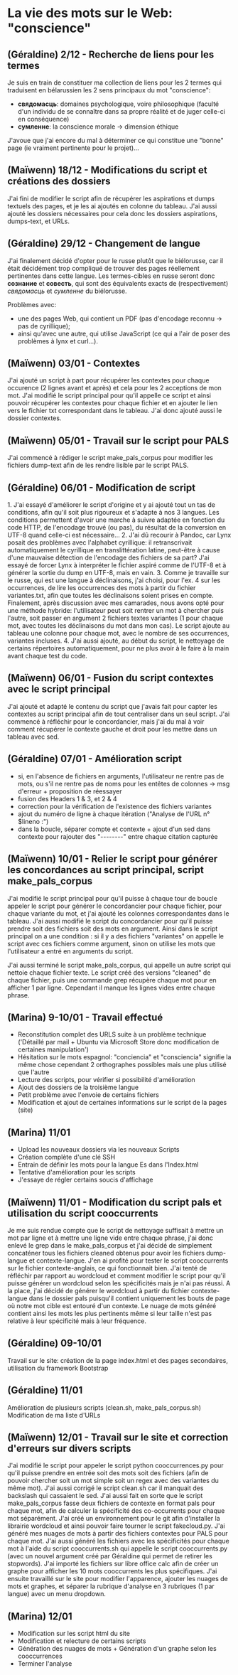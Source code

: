 # La vie des mots sur le Web: "conscience"

## (Géraldine) 2/12 - Recherche de liens pour les termes

Je suis en train de constituer ma collection de liens pour les 2 termes qui traduisent en bélarussien les 2 sens principaux du mot "conscience":

- **свядомасць**: domaines psychologique, voire philosophique (faculté d'un individu de se connaître dans sa propre réalité et de juger celle-ci en conséquence)
- **сумленне**: la conscience morale -> dimension éthique

J'avoue que j'ai encore du mal à déterminer ce qui constitue une "bonne" page (ie vraiment pertinente pour le projet)...


## (Maïwenn) 18/12 - Modifications du script et créations des dossiers

J'ai fini de modifier le script afin de récupérer les aspirations et dumps textuels des pages, et je les ai ajoutés en colonne du tableau. J'ai aussi ajouté les dossiers nécessaires pour cela donc les dossiers aspirations, dumps-text, et URLs.


## (Géraldine) 29/12 - Changement de langue

J'ai finalement décidé d'opter pour le russe plutôt que le biélorusse, car il était décidément trop compliqué de trouver des pages réellement pertinentes dans cette langue.
Les termes-cibles en russe seront donc **сознание** et **совесть**, qui sont des équivalents exacts de (respectivement) *свядомасць* et *сумленне* du biélorusse.

Problèmes avec:
* une des pages Web, qui contient un PDF (pas d'encodage reconnu -> pas de cyrillique);
* ainsi qu'avec une autre, qui utilise JavaScript (ce qui a l'air de poser des problèmes à lynx et curl...).

## (Maïwenn) 03/01 - Contextes

J'ai ajouté un script à part pour récupérer les contextes pour chaque occurence (2 lignes avant et après) et cela pour les 2 acceptions de mon mot. J'ai modifié le script principal pour qu'il appelle ce script et ainsi pouvoir récupérer les contextes pour chaque fichier et en ajouter le lien vers le fichier txt correspondant dans le tableau. J'ai donc ajouté aussi le dossier contextes.

## (Maïwenn) 05/01 - Travail sur le script pour PALS

J'ai commencé à rédiger le script make_pals_corpus pour modifier les fichiers dump-text afin de les rendre lisible par le script PALS.

## (Géraldine) 06/01 - Modification de script

1.⁠ ⁠J'ai essayé d'améliorer le script d'origine et y ai ajouté tout un tas de conditions, afin qu'il soit plus rigoureux et s'adapte à nos 3 langues. Les conditions permettent d'avoir une marche à suivre adaptée en fonction du code HTTP, de l'encodage trouvé (ou pas), du résultat de la conversion en UTF-8 quand celle-ci est nécessaire...
2. J'ai dû recourir à Pandoc, car Lynx posait des problèmes avec l'alphabet cyrillique: il retranscrivait automatiquement le cyrillique en translittération latine, peut-être à cause d'une mauvaise détection de l'encodage des fichiers de sa part? J'ai essayé de forcer Lynx à interpréter le fichier aspiré comme de l'UTF-8 et à générer la sortie du dump en UTF-8, mais en vain.
3.⁠ ⁠Comme je travaille sur le russe, qui est une langue à déclinaisons, j'ai choisi, pour l'ex. 4 sur les occurrences, de lire les occurrences des mots à partir du fichier variantes.txt, afin que toutes les déclinaisons soient prises en compte. Finalement, après discussion avec mes camarades, nous avons opté pour une méthode hybride: l'utilisateur peut soit rentrer un mot à chercher puis l'autre, soit passer en argument 2 fichiers textes variantes (1 pour chaque mot, avec toutes les déclinaisons du mot dans mon cas). Le script ajoute au tableau une colonne pour chaque mot, avec le nombre de ses occurrences, variantes incluses.
4.⁠ ⁠J'ai aussi ajouté, au début du script, le nettoyage de certains répertoires automatiquement, pour ne plus avoir à le faire à la main avant chaque test du code.

## (Maïwenn) 06/01 - Fusion du script contextes avec le script principal

J'ai ajouté et adapté le contenu du script que j'avais fait pour capter les contextes au script principal afin de tout centraliser dans un seul script. J'ai commencé à réfléchir pour le concordancier, mais j'ai du mal à voir comment récupérer le contexte gauche et droit pour les mettre dans un tableau avec sed.

## (Géraldine) 07/01 - Amélioration script

- si, en l'absence de fichiers en arguments, l'utilisateur ne rentre pas de mots, ou s'il ne rentre pas de noms pour les entêtes de colonnes -> msg d'erreur + proposition de réessayer 
- fusion des Headers 1 & 3, et 2 & 4
- correction pour la vérification de l'existence des fichiers variantes
- ajout du numéro de ligne à chaque itération ("Analyse de l'URL n°$lineno :")
- dans la boucle, séparer compte et contexte + ajout d'un sed dans contexte pour rajouter des "--------" entre chaque citation capturée

## (Maïwenn) 10/01 - Relier le script pour générer les concordances au script principal, script make_pals_corpus

J'ai modifié le script principal pour qu'il puisse à chaque tour de boucle appeler le script pour générer le concordancier pour chaque fichier, pour chaque variante du mot, et j'ai ajouté les colonnes correspondantes dans le tableau. J'ai aussi modifié le script du concordancier pour qu'il puisse prendre soit des fichiers soit des mots en argument. Ainsi dans le script principal on a une condition : si il y a des fichiers "variantes" on appelle le script avec ces fichiers comme argument, sinon on utilise les mots que l'utilisateur a entré en arguments du script.

J'ai aussi terminé le script make_pals_corpus, qui appelle un autre script qui nettoie chaque fichier texte. Le script créé des versions "cleaned" de chaque fichier, puis une commande grep récupère chaque mot pour en afficher 1 par ligne. Cependant il manque les lignes vides entre chaque phrase.

## (Marina) 9-10/01 - Travail effectué

- Reconstitution complet des URLS suite à un problème technique ('Détaillé par mail + Ubuntu via Microsoft Store donc modification de certaines manipulation')
- Hésitation sur le mots espagnol: "conciencia" et "consciencia" signifie la même chose cependant 2 orthographes possibles mais une plus utilisé que l'autre
- Lecture des scripts, pour vérifier si possibilité d'amélioration
- Ajout des dossiers de la troisième langue 
- Petit problème avec l'envoie de certains fichiers
- Modification et ajout de certaines informations sur le script de la pages (site) 

## (Marina) 11/01 

- Upload les nouveaux dossiers via les nouveaux Scripts
- Création complète d'une clé SSH
- Entrain de définir les mots pour la langue Es dans l'Index.html
- Tentative d'amélioration pour les scripts
- J'essaye de régler certains soucis d'affichage

## (Maïwenn) 11/01 - Modification du script pals et utilisation du script cooccurrents

Je me suis rendue compte que le script de nettoyage suffisait à mettre un mot par ligne et à mettre une ligne vide entre chaque phrase, j'ai donc enlevé le grep dans le make_pals_corpus et j'ai décidé de simplement concaténer tous les fichiers cleaned obtenus pour avoir les fichiers dump-langue et contexte-langue. J'en ai profité pour tester le script cooccurrents sur le fichier contexte-anglais, ce qui fonctionnait bien. J'ai tenté de réfléchir par rapport au wordcloud et comment modifier le script pour qu'il puisse générer un wordcloud selon les spécificités mais je n'ai pas réussi. A la place, j'ai décidé de générer le wordcloud à partir du fichier contexte-langue dans le dossier pals puisqu'il contient uniquement les bouts de page où notre mot cible est entouré d'un contexte. Le nuage de mots généré contient ainsi les mots les plus pertinents même si leur taille n'est pas relative à leur spécificité mais à leur fréquence.


## (Géraldine) 09-10/01

Travail sur le site: création de la page index.html et des pages secondaires, utilisation du framework Bootstrap


## (Géraldine) 11/01

Amélioration de plusieurs scripts (clean.sh, make_pals_corpus.sh)
Modification de ma liste d'URLs

## (Maïwenn) 12/01 - Travail sur le site et correction d'erreurs sur divers scripts

J'ai modifié le script pour appeler le script python cooccurrences.py pour qu'il puisse prendre en entrée soit des mots soit des fichiers (afin de pouvoir chercher soit un mot simple soit un regex avec des variantes du même mot). J'ai aussi corrigé le script clean.sh car il manquait des backslash qui cassaient le sed. J'ai aussi fait en sorte que le script make_pals_corpus fasse deux fichiers de contexte en format pals pour chaque mot, afin de calculer la spécificité des co-occurrents pour chaque mot séparément. J'ai créé un environnement pour le git afin d'installer la librairie wordcloud et ainsi pouvoir faire tourner le script fakecloud.py. J'ai généré mes nuages de mots à partir des fichiers contextes pour PALS pour chaque mot. J'ai aussi généré les fichiers avec les spécificités pour chaque mot à l'aide du script cooccurrents.sh qui appelle le script cooccurrents.py (avec un nouvel argument créé par Géraldine qui permet de retirer les stopwords). J'ai importé les fichiers sur libre office calc afin de créer un graphe pour afficher les 10 mots cooccurrents les plus spécifiques. J'ai ensuite travaillé sur le site pour modifier l'apparence, ajouter les nuages de mots et graphes, et séparer la rubrique d'analyse en 3 rubriques (1 par langue) avec un menu dropdown.

## (Marina) 12/01 

- Modification sur les script html du site
- Modification et relecture de certains scripts
- Génération des nuages de mots + Génération d'un graphe selon les cooccurrences
- Terminer l'analyse
